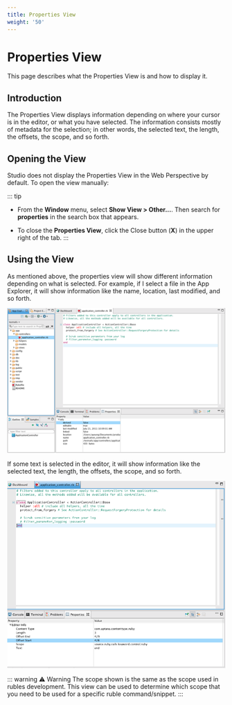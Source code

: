 ```yaml
---
title: Properties View
weight: '50'
---
```


# Properties View

This page describes what the Properties View is and how to display it.

## Introduction

The Properties View displays information depending on where your cursor is in the editor, or what you have selected. The information consists mostly of metadata for the selection; in other words, the selected text, the length, the offsets, the scope, and so forth.

## Opening the View

Studio does not display the Properties View in the Web Perspective by default. To open the view manually:

::: tip
* From the **Window** menu, select **Show View > Other...**. Then search for **properties** in the search box that appears.

* To close the **Properties View**, click the Close button (**X**) in the upper right of the tab.
:::

## Using the View

As mentioned above, the properties view will show different information depending on what is selected. For example, if I select a file in the App Explorer, it will show information like the name, location, last modified, and so forth.

![AppExplorerPropertiesView](./AppExplorerPropertiesView.png)

If some text is selected in the editor, it will show information like the selected text, the length, the offsets, the scope, and so forth.

![EditorPropertiesView](./EditorPropertiesView.png)

::: warning ⚠️ Warning
The scope shown is the same as the scope used in rubles development. This view can be used to determine which scope that you need to be used for a specific ruble command/snippet.
:::
